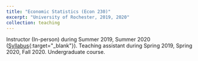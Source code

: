 ```yaml
---
title: "Economic Statistics (Econ 230)"
excerpt: "University of Rochester, 2019, 2020"
collection: teaching
---
```


Instructor (In-person) during Summer 2019, Summer 2020 ([Syllabus](/files/Syllabus_ECO230.pdf){:target="_blank"}). Teaching assistant during Spring 2019, Spring 2020, Fall 2020. Undergraduate course.
